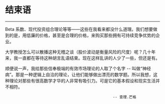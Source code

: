
# 结束语
<hr>

Beta 系数、现代投资组合理论等等——这些在我看来都没什么道理。我们想要做到的是，用低廉的价格，甚至是合理的价格，来购买那些拥有可持续竞争优势的企业。

大学教授怎么可以散播这种无稽之谈（股价波动是衡量风险的尺度）呢？几十年来，我一直都在等待这种胡言乱语结束。现在这样乱讲的人少了一些，但还是有。

顺便说一声，我给那些信奉极端的有效市场理论的人取了个名字 -- 叫做“神经病”。那是一种逻辑上自洽的理论，让他们能够做出漂亮的数学题。所以我想，这种理论对那些有很高数学才华的人非常有吸引力。可是它的基本假设和现实生活并不相符。

                                                     -- 查理.芒格
